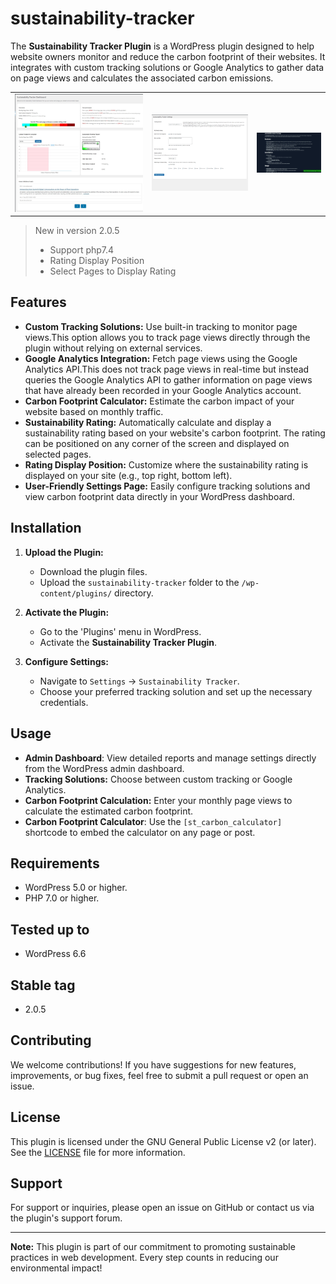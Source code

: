 
# sustainability-tracker
The **Sustainability Tracker Plugin** is a WordPress plugin designed to help website owners monitor and reduce the carbon footprint of their websites. It integrates with custom tracking solutions or Google Analytics to gather data on page views and calculates the associated carbon emissions.

<table>
  <tr>
    <td><img src="https://github.com/zaidan1/sustainability-tracker/blob/main/screenshots/screenshot1.jpeg" width="800"/></td>
    <td><img src="https://github.com/zaidan1/sustainability-tracker/blob/main/screenshots/screenshot2.jpeg" width="600"/></td>
     <td><img src="https://github.com/zaidan1/sustainability-tracker/blob/main/screenshots/screenshot3.jpeg" width="400"/></td>
  </tr>
</table>

> New in version 2.0.5
> - Support php7.4
> - Rating Display Position 
> - Select Pages to Display Rating
## Features

- **Custom Tracking Solutions:** Use built-in tracking to monitor page views.This option allows you to track page views directly through the plugin without relying on external services.
- **Google Analytics Integration:** Fetch page views using the Google Analytics API.This does not track page views in real-time but instead queries the Google Analytics API to gather information on page views that have already been recorded in your Google Analytics account.
- **Carbon Footprint Calculator:** Estimate the carbon impact of your website based on monthly traffic.
- **Sustainability Rating:** Automatically calculate and display a sustainability rating based on your website's carbon footprint. The rating can be positioned on any corner of the screen and displayed on selected pages.
- **Rating Display Position:** Customize where the sustainability rating is displayed on your site (e.g., top right, bottom left).
- **User-Friendly Settings Page:** Easily configure tracking solutions and view carbon footprint data directly in your WordPress dashboard.

## Installation

1. **Upload the Plugin:**
   - Download the plugin files.
   - Upload the `sustainability-tracker` folder to the `/wp-content/plugins/` directory.

2. **Activate the Plugin:**
   - Go to the 'Plugins' menu in WordPress.
   - Activate the **Sustainability Tracker Plugin**.

3. **Configure Settings:**
   - Navigate to `Settings` -> `Sustainability Tracker`.
   - Choose your preferred tracking solution and set up the necessary credentials.

## Usage

- **Admin Dashboard**: View detailed reports and manage settings directly from the WordPress admin dashboard.
- **Tracking Solutions:** Choose between custom tracking or Google Analytics.
- **Carbon Footprint Calculation:** Enter your monthly page views to calculate the estimated carbon footprint.
- **Carbon Footprint Calculator**: Use the `[st_carbon_calculator]` shortcode to embed the calculator on any page or post.

## Requirements

- WordPress 5.0 or higher.
- PHP 7.0 or higher.

## Tested up to

- WordPress 6.6

## Stable tag

- 2.0.5

## Contributing

We welcome contributions! If you have suggestions for new features, improvements, or bug fixes, feel free to submit a pull request or open an issue.

## License

This plugin is licensed under the GNU General Public License v2 (or later). See the [LICENSE](LICENSE) file for more information.

## Support

For support or inquiries, please open an issue on GitHub or contact us via the plugin's support forum.

---

**Note:** This plugin is part of our commitment to promoting sustainable practices in web development. Every step counts in reducing our environmental impact!
